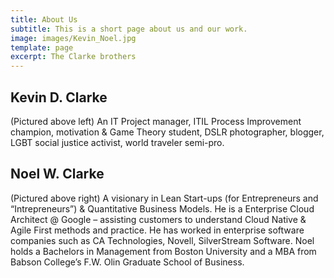 ```yaml
---
title: About Us
subtitle: This is a short page about us and our work.
image: images/Kevin_Noel.jpg
template: page
excerpt: The Clarke brothers
---
```

Kevin D. Clarke
---
(Pictured above left)
An IT Project manager, ITIL Process Improvement champion, motivation & Game Theory student, DSLR photographer, blogger, LGBT social justice activist, world traveler semi-pro.

Noel W. Clarke
---
(Pictured above right)
A visionary in Lean Start-ups (for Entrepreneurs and “Intrepreneurs”) & Quantitative Business Models. He is a Enterprise Cloud Architect @ Google – assisting customers to understand Cloud Native & Agile First methods and practice. He has worked in enterprise software companies such as CA Technologies, Novell, SilverStream Software. Noel holds a Bachelors in Management from Boston University and a MBA from Babson College’s F.W. Olin Graduate School of Business.